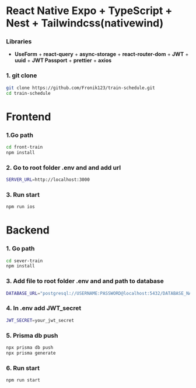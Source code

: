 # React Native Expo + TypeScript + Nest + Tailwindcss(nativewind)


### Libraries
+ **UseForm** + **react-query** + **async-storage** + **react-router-dom** + **JWT** + **uuid** + **JWT Passport** + **prettier** + **axios**
### 1. git clone
```bash
git clone https://github.com/Fronik123/train-schedule.git
cd train-schedule
```

# Frontend
### 1.Go path
```bash
cd front-train
npm install
```

### 2. Go to root folder .env and and add url
```bash
SERVER_URL=http://localhost:3000
```

### 3. Run start
```bash
npm run ios
```

# Backend
### 1. Go path
```bash
cd sever-train
npm install
```

### 3. Add file to root folder .env and and path to database

```bash
DATABASE_URL="postgresql://USERNAME:PASSWORD@localhost:5432/DATABASE_NAME?schema=public"
```

### 4. In .env add JWT_secret
```bash
JWT_SECRET=your_jwt_secret
```

### 5. Prisma db push

```bash
npx prisma db push
npx prisma generate
```

### 6. Run start
```bash
npm run start
```

